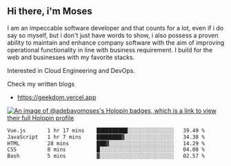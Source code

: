 ## Hi there, i'm Moses

I am an impeccable software developer and that counts for a lot, even if i do say so myself, but i don't just have words to show, i also possess a proven ability to maintain and enhance company software with the aim of improving operational functionality in line with business requirement. I build for the web and businesses with my favorite stacks.

Interested in Cloud Engineering and DevOps.

Check my written blogs
- https://geekdom.vercel.app

[![An image of @adebayomoses's Holopin badges, which is a link to view their full Holopin profile](https://holopin.me/adebayomoses)](https://holopin.io/@adebayomoses)

<!--START_SECTION:waka-->

```txt
Vue.js       1 hr 17 mins    ██████████░░░░░░░░░░░░░░░   39.49 %
JavaScript   1 hr 7 mins     ████████▓░░░░░░░░░░░░░░░░   34.38 %
HTML         28 mins         ███▓░░░░░░░░░░░░░░░░░░░░░   14.29 %
CSS          8 mins          █░░░░░░░░░░░░░░░░░░░░░░░░   04.08 %
Bash         5 mins          ▓░░░░░░░░░░░░░░░░░░░░░░░░   02.57 %
```

<!--END_SECTION:waka-->
